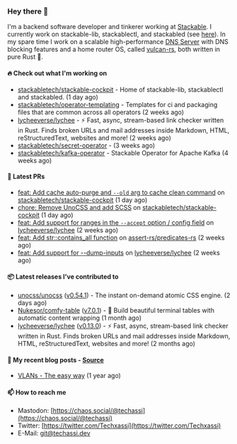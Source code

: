 ### Hey there 👋

I'm a backend software developer and tinkerer working at [Stackable][stackable]. I currently work on
stackable-lib, stackablectl, and stackabled (see [here][stackable-work]). In my spare time I work on
a scalable high-performance [DNS Server][portal] with DNS blocking features and a home router OS,
called [vulcan-rs][vulcan], both written in pure Rust 🦀.

[stackable-work]: https://github.com/stackabletech/stackable
[stackable]: https://github.com/stackabletech
[portal]: https://github.com/portal-rs/portal
[vulcan]: https://github.com/vulcan-rs

#### 🔥 Check out what I'm working on


- [stackabletech/stackable-cockpit](https://github.com/stackabletech/stackable-cockpit) - Home of stackable-lib, stackablectl and stackabled. (1 day ago)
- [stackabletech/operator-templating](https://github.com/stackabletech/operator-templating) - Templates for ci and packaging files that are common across all operators (2 weeks ago)
- [lycheeverse/lychee](https://github.com/lycheeverse/lychee) - ⚡ Fast, async, stream-based link checker written in Rust. Finds broken URLs and mail addresses inside Markdown, HTML, reStructuredText, websites and more! (2 weeks ago)
- [stackabletech/secret-operator](https://github.com/stackabletech/secret-operator) -  (3 weeks ago)
- [stackabletech/kafka-operator](https://github.com/stackabletech/kafka-operator) - Stackable Operator for Apache Kafka (4 weeks ago)

#### 🧪 Latest PRs


- [feat: Add cache auto-purge and `--old` arg to cache clean command](https://github.com/stackabletech/stackable-cockpit/pull/76) on [stackabletech/stackable-cockpit](https://github.com/stackabletech/stackable-cockpit) (1 day ago)
- [chore: Remove UnoCSS and add SCSS](https://github.com/stackabletech/stackable-cockpit/pull/74) on [stackabletech/stackable-cockpit](https://github.com/stackabletech/stackable-cockpit) (1 day ago)
- [feat: Add support for ranges in the `--accept` option / config field](https://github.com/lycheeverse/lychee/pull/1167) on [lycheeverse/lychee](https://github.com/lycheeverse/lychee) (2 weeks ago)
- [feat: Add str::contains_all function](https://github.com/assert-rs/predicates-rs/pull/147) on [assert-rs/predicates-rs](https://github.com/assert-rs/predicates-rs) (2 weeks ago)
- [feat: Add support for --dump-inputs](https://github.com/lycheeverse/lychee/pull/1159) on [lycheeverse/lychee](https://github.com/lycheeverse/lychee) (2 weeks ago)

#### 📦 Latest releases I've contributed to


- [unocss/unocss](https://github.com/unocss/unocss/releases/tag/v0.54.1) ([v0.54.1](https://github.com/unocss/unocss/releases/tag/v0.54.1)) - The instant on-demand atomic CSS engine. (2 days ago)
- [Nukesor/comfy-table](https://github.com/Nukesor/comfy-table/releases/tag/v7.0.1) ([v7.0.1](https://github.com/Nukesor/comfy-table/releases/tag/v7.0.1)) - :large_orange_diamond: Build beautiful terminal tables with automatic content wrapping (1 month ago)
- [lycheeverse/lychee](https://github.com/lycheeverse/lychee/releases/tag/v0.13.0) ([v0.13.0](https://github.com/lycheeverse/lychee/releases/tag/v0.13.0)) - ⚡ Fast, async, stream-based link checker written in Rust. Finds broken URLs and mail addresses inside Markdown, HTML, reStructuredText, websites and more! (2 months ago)

#### 📜 My recent blog posts - [Source](https://github.com/Techassi/page)


- [VLANs - The easy way](https://techassi.dev/posts/vlans-the-easy-way/) (1 year ago)

#### 📫 How to reach me

- Mastodon: [https://chaos.social/@techassi](https://chaos.social/@techassi)
- Twitter: [https://twitter.com/Techxassi](https://twitter.com/Techxassi)
- E-Mail: git@techassi.dev

